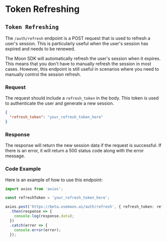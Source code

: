 # Token Refreshing

## `Token Refreshing`

The `/auth/refresh` endpoint is a POST request that is used to refresh a user's session. This is particularly useful when the user's session has expired and needs to be renewed.

The Moon SDK will automatically refresh the user's session when it expires. This means that you don't have to manually refresh the session in most cases. However, this endpoint is still useful in scenarios where you need to manually control the session refresh.

### Request

The request should include a `refresh_token` in the body. This token is used to authenticate the user and generate a new session.

```json
{
  "refresh_token": "your_refresh_token_here"
}
```

### Response

The response will return the new session data if the request is successful. If there is an error, it will return a 500 status code along with the error message.

### Code Example

Here is an example of how to use this endpoint:

```typescript
import axios from 'axios';

const refreshToken = 'your_refresh_token_here';

axios.post('https://beta.usemoon.ai/auth/refresh', { refresh_token: refreshToken })
  .then(response => {
    console.log(response.data);
  })
  .catch(error => {
    console.error(error);
  });
```

